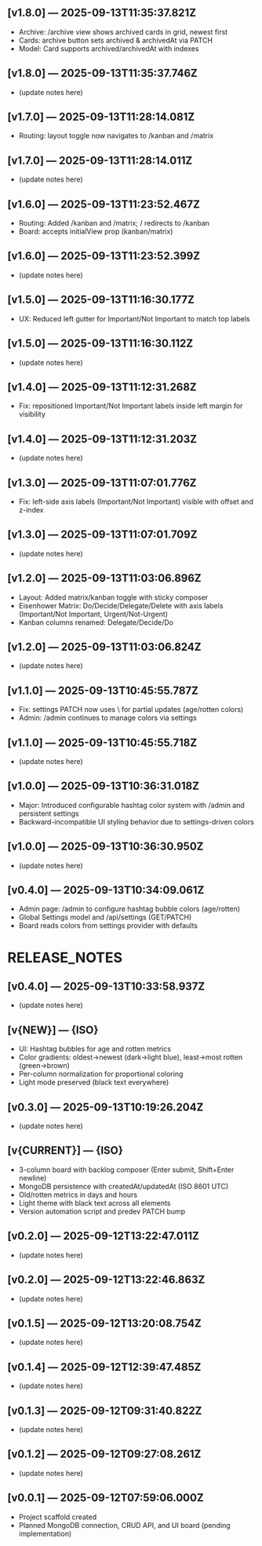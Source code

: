 
## [v1.8.0] — 2025-09-13T11:35:37.821Z
- Archive: /archive view shows archived cards in grid, newest first
- Cards: archive button sets archived & archivedAt via PATCH
- Model: Card supports archived/archivedAt with indexes


## [v1.8.0] — 2025-09-13T11:35:37.746Z
- (update notes here)

## [v1.7.0] — 2025-09-13T11:28:14.081Z
- Routing: layout toggle now navigates to /kanban and /matrix


## [v1.7.0] — 2025-09-13T11:28:14.011Z
- (update notes here)

## [v1.6.0] — 2025-09-13T11:23:52.467Z
- Routing: Added /kanban and /matrix; / redirects to /kanban
- Board: accepts initialView prop (kanban/matrix)


## [v1.6.0] — 2025-09-13T11:23:52.399Z
- (update notes here)

## [v1.5.0] — 2025-09-13T11:16:30.177Z
- UX: Reduced left gutter for Important/Not Important to match top labels


## [v1.5.0] — 2025-09-13T11:16:30.112Z
- (update notes here)

## [v1.4.0] — 2025-09-13T11:12:31.268Z
- Fix: repositioned Important/Not Important labels inside left margin for visibility


## [v1.4.0] — 2025-09-13T11:12:31.203Z
- (update notes here)

## [v1.3.0] — 2025-09-13T11:07:01.776Z
- Fix: left-side axis labels (Important/Not Important) visible with offset and z-index


## [v1.3.0] — 2025-09-13T11:07:01.709Z
- (update notes here)

## [v1.2.0] — 2025-09-13T11:03:06.896Z
- Layout: Added matrix/kanban toggle with sticky composer
- Eisenhower Matrix: Do/Decide/Delegate/Delete with axis labels (Important/Not Important, Urgent/Not-Urgent)
- Kanban columns renamed: Delegate/Decide/Do


## [v1.2.0] — 2025-09-13T11:03:06.824Z
- (update notes here)

## [v1.1.0] — 2025-09-13T10:45:55.787Z
- Fix: settings PATCH now uses \ for partial updates (age/rotten colors)
- Admin: /admin continues to manage colors via settings


## [v1.1.0] — 2025-09-13T10:45:55.718Z
- (update notes here)

## [v1.0.0] — 2025-09-13T10:36:31.018Z
- Major: Introduced configurable hashtag color system with /admin and persistent settings
- Backward-incompatible UI styling behavior due to settings-driven colors


## [v1.0.0] — 2025-09-13T10:36:30.950Z
- (update notes here)

## [v0.4.0] — 2025-09-13T10:34:09.061Z
- Admin page: /admin to configure hashtag bubble colors (age/rotten)
- Global Settings model and /api/settings (GET/PATCH)
- Board reads colors from settings provider with defaults

# RELEASE_NOTES

## [v0.4.0] — 2025-09-13T10:33:58.937Z
- (update notes here)

## [v{NEW}] — {ISO}
- UI: Hashtag bubbles for age and rotten metrics
- Color gradients: oldest→newest (dark→light blue), least→most rotten (green→brown)
- Per-column normalization for proportional coloring
- Light mode preserved (black text everywhere)


## [v0.3.0] — 2025-09-13T10:19:26.204Z
- (update notes here)

## [v{CURRENT}] — {ISO}
- 3-column board with backlog composer (Enter submit, Shift+Enter newline)
- MongoDB persistence with createdAt/updatedAt (ISO 8601 UTC)
- Old/rotten metrics in days and hours
- Light theme with black text across all elements
- Version automation script and predev PATCH bump


## [v0.2.0] — 2025-09-12T13:22:47.011Z
- (update notes here)

## [v0.2.0] — 2025-09-12T13:22:46.863Z
- (update notes here)

## [v0.1.5] — 2025-09-12T13:20:08.754Z
- (update notes here)

## [v0.1.4] — 2025-09-12T12:39:47.485Z
- (update notes here)

## [v0.1.3] — 2025-09-12T09:31:40.822Z
- (update notes here)

## [v0.1.2] — 2025-09-12T09:27:08.261Z
- (update notes here)

## [v0.0.1] — 2025-09-12T07:59:06.000Z
- Project scaffold created
- Planned MongoDB connection, CRUD API, and UI board (pending implementation)
